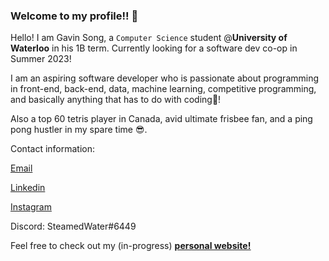 ### Welcome to my profile!! 👋

Hello! I am Gavin Song, a ```Computer Science``` student @**University of Waterloo** in his 1B term. Currently looking for a software dev co-op in Summer 2023!

I am an aspiring software developer who is passionate about programming in front-end, back-end, data, machine learning, competitive programming, and basically anything that has to do with coding🤩! 

Also a top 60 tetris player in Canada, avid ultimate frisbee fan, and a ping pong hustler in my spare time 😎.

Contact information:

<a href="mailto:gavins1237@gmail.com">Email</a> 
  
<a href="https://www.linkedin.com/in/gavin-song-a90497227/">Linkedin</a> 

<a href="https://www.instagram.com/avin_g__/">Instagram</a> 

Discord: SteamedWater#6449


Feel free to check out my (in-progress) <a href="https://gavin-st.github.io/personal-website/"><u><b>personal website!</b></u></a><br><br>


